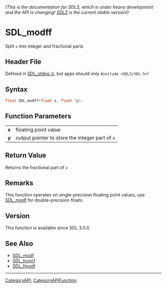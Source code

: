 ###### (This is the documentation for SDL3, which is under heavy development and the API is changing! [SDL2](https://wiki.libsdl.org/SDL2/) is the current stable version!)
# SDL_modff

Split `x` into integer and fractional parts

## Header File

Defined in [SDL_stdinc.h](https://github.com/libsdl-org/SDL/blob/main/include/SDL3/SDL_stdinc.h), but apps should _only_ `#include <SDL3/SDL.h>`!

## Syntax

```c
float SDL_modff(float x, float *y);

```

## Function Parameters

|           |                                                 |
| --------- | ----------------------------------------------- |
| **x**     | floating point value                            |
| **y**     | output pointer to store the integer part of `x` |

## Return Value

Returns the fractional part of `x`

## Remarks

This function operates on single-precision floating point values, use
[SDL_modf](SDL_modf) for double-precision floats.

## Version

This function is available since SDL 3.0.0.

## See Also

* [SDL_modf](SDL_modf)
* [SDL_truncf](SDL_truncf)
* [SDL_fmodf](SDL_fmodf)

----
[CategoryAPI](CategoryAPI), [CategoryAPIFunction](CategoryAPIFunction)

